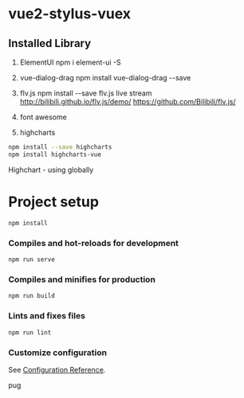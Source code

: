 # vue2-stylus-vuex

## Installed Library

1. ElementUI
   npm i element-ui -S

2. vue-dialog-drag
   npm install vue-dialog-drag --save

3. flv.js
   npm install --save flv.js
   live stream
   http://bilibili.github.io/flv.js/demo/
   https://github.com/Bilibili/flv.js/

4. font awesome

5. highcharts

```sh
npm install --save highcharts
npm install highcharts-vue
```

Highchart - using globally

# Project setup

```
npm install
```

### Compiles and hot-reloads for development

```
npm run serve
```

### Compiles and minifies for production

```
npm run build
```

### Lints and fixes files

```
npm run lint
```

### Customize configuration

See [Configuration Reference](https://cli.vuejs.org/config/).

pug
